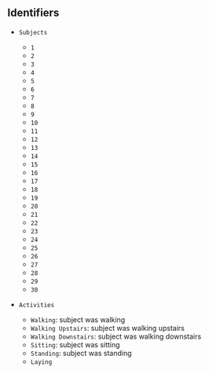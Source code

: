 ## Identifiers

- `Subjects`
  - `1`
  - `2`
  - `3`
  - `4`
  - `5`
  - `6`
  - `7`
  - `8`
  - `9`
  - `10`
  - `11`
  - `12`
  - `13`
  - `14`
  - `15`
  - `16`
  - `17`
  - `18`
  - `19`
  - `20`
  - `21`
  - `22`
  - `23`
  - `24`
  - `25`
  - `26`
  - `27`
  - `28`
  - `29`
  - `30`  

- `Activities` 
	- `Walking`: subject was walking
	- `Walking Upstairs`: subject was walking upstairs
	- `Walking Downstairs`: subject was walking downstairs
	- `Sitting`: subject was sitting
	- `Standing`: subject was standing
	- `Laying`
